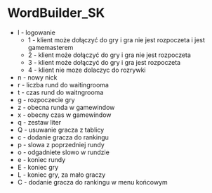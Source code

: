 # WordBuilder_SK

- l - logowanie
    - 1 - klient może dołączyć do gry i gra nie jest rozpoczeta i jest gamemasterem
    - 2 - klient może dołączyć do gry i gra nie jest rozpoczeta
    - 3 - klient może dołączyć do gry i gra jest rozpoczeta
    - 4 - klient nie moze dolaczyc do rozrywki
- n - nowy nick
- r - liczba rund do waitingrooma
- t - czas rund do waitngrooma
- g - rozpoczecie gry
- z - obecna runda w gamewindow
- x - obecny czas w gamewindow
- q - zestaw liter
- Q - usuwanie gracza z tablicy
- c - dodanie gracza do rankingu
- p - slowa z poprzedniej rundy
- o - odgadniete slowo w rundzie
- e - koniec rundy
- E - koniec gry
- L - koniec gry, za mało graczy
- C - dodanie gracza do rankingu w menu końcowym